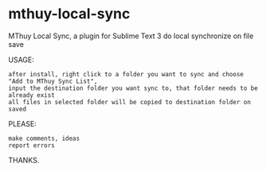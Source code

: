 mthuy-local-sync
================

MThuy Local Sync, a plugin for Sublime Text 3 do local synchronize on file save


USAGE:

    after install, right click to a folder you want to sync and choose "Add to MThuy Sync List",
    input the destination folder you want sync to, that folder needs to be already exist
    all files in selected folder will be copied to destination folder on saved


PLEASE:

    make comments, ideas
    report errors

THANKS.



